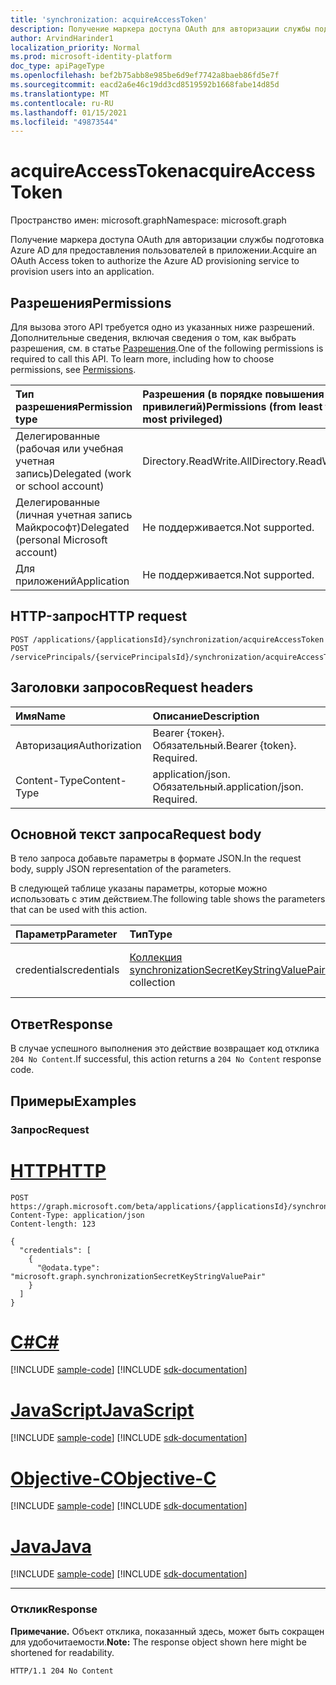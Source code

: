 ```yaml
---
title: 'synchronization: acquireAccessToken'
description: Получение маркера доступа OAuth для авторизации службы подготовка Azure AD для предоставления пользователей в приложении
author: ArvindHarinder1
localization_priority: Normal
ms.prod: microsoft-identity-platform
doc_type: apiPageType
ms.openlocfilehash: bef2b75abb8e985be6d9ef7742a8baeb86fd5e7f
ms.sourcegitcommit: eacd2a6e46c19dd3cd8519592b1668fabe14d85d
ms.translationtype: MT
ms.contentlocale: ru-RU
ms.lasthandoff: 01/15/2021
ms.locfileid: "49873544"
---
```

# <a name="acquireaccesstoken"></a><span data-ttu-id="f836e-103">acquireAccessToken</span><span class="sxs-lookup"><span data-stu-id="f836e-103">acquireAccessToken</span></span>
<span data-ttu-id="f836e-104">Пространство имен: microsoft.graph</span><span class="sxs-lookup"><span data-stu-id="f836e-104">Namespace: microsoft.graph</span></span>

<span data-ttu-id="f836e-105">Получение маркера доступа OAuth для авторизации службы подготовка Azure AD для предоставления пользователей в приложении.</span><span class="sxs-lookup"><span data-stu-id="f836e-105">Acquire an OAuth Access token to authorize the Azure AD provisioning service to provision users into an application.</span></span>

## <a name="permissions"></a><span data-ttu-id="f836e-106">Разрешения</span><span class="sxs-lookup"><span data-stu-id="f836e-106">Permissions</span></span>
<span data-ttu-id="f836e-p101">Для вызова этого API требуется одно из указанных ниже разрешений. Дополнительные сведения, включая сведения о том, как выбрать разрешения, см. в статье [Разрешения](/graph/permissions-reference).</span><span class="sxs-lookup"><span data-stu-id="f836e-p101">One of the following permissions is required to call this API. To learn more, including how to choose permissions, see [Permissions](/graph/permissions-reference).</span></span>

|<span data-ttu-id="f836e-109">Тип разрешения</span><span class="sxs-lookup"><span data-stu-id="f836e-109">Permission type</span></span>|<span data-ttu-id="f836e-110">Разрешения (в порядке повышения привилегий)</span><span class="sxs-lookup"><span data-stu-id="f836e-110">Permissions (from least to most privileged)</span></span>|
|:---|:---|
|<span data-ttu-id="f836e-111">Делегированные (рабочая или учебная учетная запись)</span><span class="sxs-lookup"><span data-stu-id="f836e-111">Delegated (work or school account)</span></span>|<span data-ttu-id="f836e-112">Directory.ReadWrite.All</span><span class="sxs-lookup"><span data-stu-id="f836e-112">Directory.ReadWrite.All</span></span>|
|<span data-ttu-id="f836e-113">Делегированные (личная учетная запись Майкрософт)</span><span class="sxs-lookup"><span data-stu-id="f836e-113">Delegated (personal Microsoft account)</span></span>|<span data-ttu-id="f836e-114">Не поддерживается.</span><span class="sxs-lookup"><span data-stu-id="f836e-114">Not supported.</span></span>|
|<span data-ttu-id="f836e-115">Для приложений</span><span class="sxs-lookup"><span data-stu-id="f836e-115">Application</span></span>|<span data-ttu-id="f836e-116">Не поддерживается.</span><span class="sxs-lookup"><span data-stu-id="f836e-116">Not supported.</span></span>|

## <a name="http-request"></a><span data-ttu-id="f836e-117">HTTP-запрос</span><span class="sxs-lookup"><span data-stu-id="f836e-117">HTTP request</span></span>

<!-- {
  "blockType": "ignored"
}
-->
``` http
POST /applications/{applicationsId}/synchronization/acquireAccessToken
POST /servicePrincipals/{servicePrincipalsId}/synchronization/acquireAccessToken
```

## <a name="request-headers"></a><span data-ttu-id="f836e-118">Заголовки запросов</span><span class="sxs-lookup"><span data-stu-id="f836e-118">Request headers</span></span>
|<span data-ttu-id="f836e-119">Имя</span><span class="sxs-lookup"><span data-stu-id="f836e-119">Name</span></span>|<span data-ttu-id="f836e-120">Описание</span><span class="sxs-lookup"><span data-stu-id="f836e-120">Description</span></span>|
|:---|:---|
|<span data-ttu-id="f836e-121">Авторизация</span><span class="sxs-lookup"><span data-stu-id="f836e-121">Authorization</span></span>|<span data-ttu-id="f836e-p102">Bearer {токен}. Обязательный.</span><span class="sxs-lookup"><span data-stu-id="f836e-p102">Bearer {token}. Required.</span></span>|
|<span data-ttu-id="f836e-124">Content-Type</span><span class="sxs-lookup"><span data-stu-id="f836e-124">Content-Type</span></span>|<span data-ttu-id="f836e-p103">application/json. Обязательный.</span><span class="sxs-lookup"><span data-stu-id="f836e-p103">application/json. Required.</span></span>|

## <a name="request-body"></a><span data-ttu-id="f836e-127">Основной текст запроса</span><span class="sxs-lookup"><span data-stu-id="f836e-127">Request body</span></span>
<span data-ttu-id="f836e-128">В тело запроса добавьте параметры в формате JSON.</span><span class="sxs-lookup"><span data-stu-id="f836e-128">In the request body, supply JSON representation of the parameters.</span></span>

<span data-ttu-id="f836e-129">В следующей таблице указаны параметры, которые можно использовать с этим действием.</span><span class="sxs-lookup"><span data-stu-id="f836e-129">The following table shows the parameters that can be used with this action.</span></span>

|<span data-ttu-id="f836e-130">Параметр</span><span class="sxs-lookup"><span data-stu-id="f836e-130">Parameter</span></span>|<span data-ttu-id="f836e-131">Тип</span><span class="sxs-lookup"><span data-stu-id="f836e-131">Type</span></span>|<span data-ttu-id="f836e-132">Описание</span><span class="sxs-lookup"><span data-stu-id="f836e-132">Description</span></span>|
|:---|:---|:---|
|<span data-ttu-id="f836e-133">credentials</span><span class="sxs-lookup"><span data-stu-id="f836e-133">credentials</span></span>|<span data-ttu-id="f836e-134">[Коллекция synchronizationSecretKeyStringValuePair](../resources/synchronization-secretkeystringvaluepair.md)</span><span class="sxs-lookup"><span data-stu-id="f836e-134">[synchronizationSecretKeyStringValuePair](../resources/synchronization-secretkeystringvaluepair.md) collection</span></span>|<span data-ttu-id="f836e-135">Представляет одно значение секрета.</span><span class="sxs-lookup"><span data-stu-id="f836e-135">Represents a single secret value.</span></span>|



## <a name="response"></a><span data-ttu-id="f836e-136">Ответ</span><span class="sxs-lookup"><span data-stu-id="f836e-136">Response</span></span>

<span data-ttu-id="f836e-137">В случае успешного выполнения это действие возвращает код отклика `204 No Content`.</span><span class="sxs-lookup"><span data-stu-id="f836e-137">If successful, this action returns a `204 No Content` response code.</span></span>

## <a name="examples"></a><span data-ttu-id="f836e-138">Примеры</span><span class="sxs-lookup"><span data-stu-id="f836e-138">Examples</span></span>

### <a name="request"></a><span data-ttu-id="f836e-139">Запрос</span><span class="sxs-lookup"><span data-stu-id="f836e-139">Request</span></span>

# <a name="http"></a>[<span data-ttu-id="f836e-140">HTTP</span><span class="sxs-lookup"><span data-stu-id="f836e-140">HTTP</span></span>](#tab/http)
<!-- {
  "blockType": "request",
  "name": "synchronization_acquireaccesstoken"
}
-->
``` http
POST https://graph.microsoft.com/beta/applications/{applicationsId}/synchronization/acquireAccessToken
Content-Type: application/json
Content-length: 123

{
  "credentials": [
    {
      "@odata.type": "microsoft.graph.synchronizationSecretKeyStringValuePair"
    }
  ]
}
```
# <a name="c"></a>[<span data-ttu-id="f836e-141">C#</span><span class="sxs-lookup"><span data-stu-id="f836e-141">C#</span></span>](#tab/csharp)
[!INCLUDE [sample-code](../includes/snippets/csharp/synchronization-acquireaccesstoken-csharp-snippets.md)]
[!INCLUDE [sdk-documentation](../includes/snippets/snippets-sdk-documentation-link.md)]

# <a name="javascript"></a>[<span data-ttu-id="f836e-142">JavaScript</span><span class="sxs-lookup"><span data-stu-id="f836e-142">JavaScript</span></span>](#tab/javascript)
[!INCLUDE [sample-code](../includes/snippets/javascript/synchronization-acquireaccesstoken-javascript-snippets.md)]
[!INCLUDE [sdk-documentation](../includes/snippets/snippets-sdk-documentation-link.md)]

# <a name="objective-c"></a>[<span data-ttu-id="f836e-143">Objective-C</span><span class="sxs-lookup"><span data-stu-id="f836e-143">Objective-C</span></span>](#tab/objc)
[!INCLUDE [sample-code](../includes/snippets/objc/synchronization-acquireaccesstoken-objc-snippets.md)]
[!INCLUDE [sdk-documentation](../includes/snippets/snippets-sdk-documentation-link.md)]

# <a name="java"></a>[<span data-ttu-id="f836e-144">Java</span><span class="sxs-lookup"><span data-stu-id="f836e-144">Java</span></span>](#tab/java)
[!INCLUDE [sample-code](../includes/snippets/java/synchronization-acquireaccesstoken-java-snippets.md)]
[!INCLUDE [sdk-documentation](../includes/snippets/snippets-sdk-documentation-link.md)]

---



### <a name="response"></a><span data-ttu-id="f836e-145">Отклик</span><span class="sxs-lookup"><span data-stu-id="f836e-145">Response</span></span>
<span data-ttu-id="f836e-146">**Примечание.** Объект отклика, показанный здесь, может быть сокращен для удобочитаемости.</span><span class="sxs-lookup"><span data-stu-id="f836e-146">**Note:** The response object shown here might be shortened for readability.</span></span>
<!-- {
  "blockType": "response",
  "truncated": true
}
-->
``` http
HTTP/1.1 204 No Content
```


